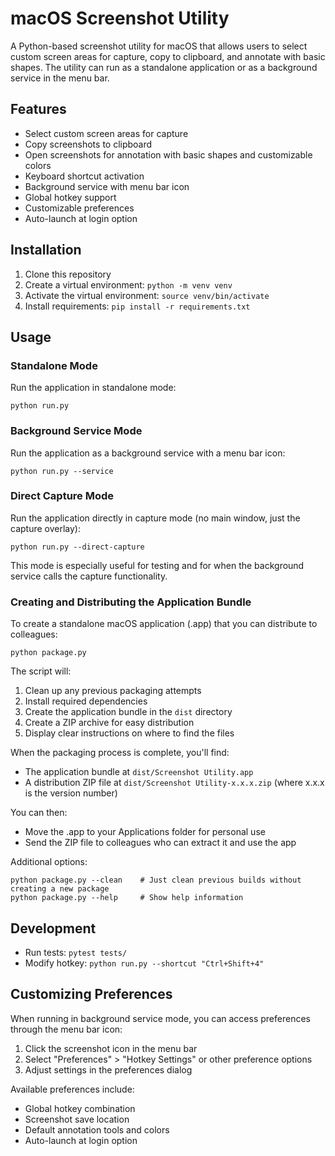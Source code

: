 # macOS Screenshot Utility

A Python-based screenshot utility for macOS that allows users to select custom screen areas for capture, copy to clipboard, and annotate with basic shapes. The utility can run as a standalone application or as a background service in the menu bar.

## Features

- Select custom screen areas for capture
- Copy screenshots to clipboard
- Open screenshots for annotation with basic shapes and customizable colors
- Keyboard shortcut activation
- Background service with menu bar icon
- Global hotkey support
- Customizable preferences
- Auto-launch at login option

## Installation

1. Clone this repository
2. Create a virtual environment: `python -m venv venv`
3. Activate the virtual environment: `source venv/bin/activate`
4. Install requirements: `pip install -r requirements.txt`

## Usage

### Standalone Mode

Run the application in standalone mode:

```
python run.py
```

### Background Service Mode

Run the application as a background service with a menu bar icon:

```
python run.py --service
```

### Direct Capture Mode

Run the application directly in capture mode (no main window, just the capture overlay):

```
python run.py --direct-capture
```

This mode is especially useful for testing and for when the background service calls the capture functionality.

### Creating and Distributing the Application Bundle

To create a standalone macOS application (.app) that you can distribute to colleagues:

```
python package.py
```

The script will:
1. Clean up any previous packaging attempts
2. Install required dependencies
3. Create the application bundle in the `dist` directory
4. Create a ZIP archive for easy distribution
5. Display clear instructions on where to find the files

When the packaging process is complete, you'll find:
- The application bundle at `dist/Screenshot Utility.app`
- A distribution ZIP file at `dist/Screenshot Utility-x.x.x.zip` (where x.x.x is the version number)

You can then:
- Move the .app to your Applications folder for personal use
- Send the ZIP file to colleagues who can extract it and use the app

Additional options:
```
python package.py --clean    # Just clean previous builds without creating a new package
python package.py --help     # Show help information
```

## Development

- Run tests: `pytest tests/`
- Modify hotkey: `python run.py --shortcut "Ctrl+Shift+4"`

## Customizing Preferences

When running in background service mode, you can access preferences through the menu bar icon:

1. Click the screenshot icon in the menu bar
2. Select "Preferences" > "Hotkey Settings" or other preference options
3. Adjust settings in the preferences dialog

Available preferences include:
- Global hotkey combination
- Screenshot save location
- Default annotation tools and colors
- Auto-launch at login option